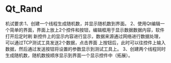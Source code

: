 # Qt_Rand
机试要求:1、创建一个线程生成随机数，并显示随机数到界面。
2、使用Qt编辑一个简单的界面，界面上放上2个控件和按钮，编辑框用于显示数据数据内容，软件打开后定时刷 新控件上的显示内容进行显示，数据来源通过网络进行数据处理，可以通过TCP测试工具发送2个数据，点击界面 上按钮后，此时可以往控件上输入数据，然后通过发送按钮将设置的参数显示到测试工具上。
3、创建两个线程同时生成随机数，随机数按顺序显示到界面一个显示控件中（拓展）。
